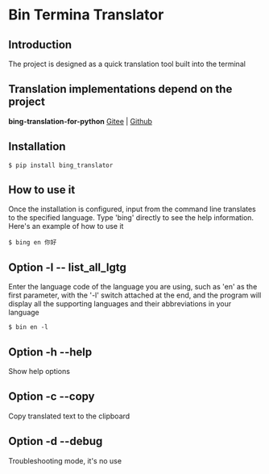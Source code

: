 # Bin Termina Translator

## Introduction

The project is designed as a quick translation tool built into the terminal

## Translation implementations depend on the project
__bing-translation-for-python__ [Gitee][1] | [Github][2]

## Installation

    $ pip install bing_translator

## How to use it

Once the installation is configured, input from the command line translates to the specified language.
Type 'bing' directly to see the help information. Here's an example of how to use it

    $ bing en 你好

## Option -l -- list_all_lgtg
Enter the language code of the language you are using, such as 'en' as the first parameter, with the '-l' switch attached at the end, and the program will display all the supporting languages and their abbreviations in your language

    $ bin en -l

## Option -h --help

Show help options

## Option -c --copy
Copy translated text to the clipboard

## Option -d --debug
Troubleshooting mode, it's no use

<!-- Doc website -- >

<!-- TODO bing-translation-for-python project address -- >
<!-- Gitee -->
[1]:https://gitee.com/abchiyi/bing_translation_for_python

<!-- Github -->
[2]:https:......
